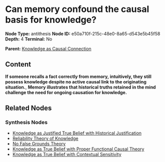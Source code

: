 # Can memory confound the causal basis for knowledge?

**Node Type:** antithesis
**Node ID:** e50a710f-215c-48e0-8a65-d543e5b45f58
**Depth:** 4
**Terminal:** No

**Parent:** [Knowledge as Causal Connection](knowledge-as-causal-connection-synthesis-95615853-7820-465a-9327-435da2f900ff.md)

## Content

**If someone recalls a fact correctly from memory, intuitively, they still possess knowledge despite no active causal link to the originating situation.**, **Memory illustrates that historical truths retained in the mind challenge the need for ongoing causation for knowledge.**

## Related Nodes

### Synthesis Nodes

- [Knowledge as Justified True Belief with Historical Justification](knowledge-as-justified-true-belief-with-historical-justification-synthesis-ebe22bed-23c9-4fd3-99f3-dcb89f3189fb.md)
- [Reliability Theory of Knowledge](reliability-theory-of-knowledge-synthesis-b406b82f-854f-4dd5-8c63-f526814c5ba8.md)
- [No False Grounds Theory](no-false-grounds-theory-synthesis-e1764046-4b80-40c7-abd2-96390d13c2cd.md)
- [Knowledge as True Belief with Proper Functional Causal Theory](knowledge-as-true-belief-with-proper-functional-causal-theory-synthesis-fd12a0c1-fa84-4bb2-93c1-cc74b07e45c5.md)
- [Knowledge as True Belief with Contextual Sensitivity](knowledge-as-true-belief-with-contextual-sensitivity-synthesis-25e0d811-d0f3-49bb-a131-2b71432fb2a5.md)
